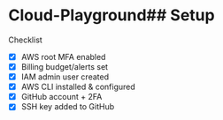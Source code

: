 # Cloud-Playground## Setup
Checklist

- [x] AWS root MFA enabled
- [x] Billing budget/alerts set
- [x] IAM admin user created
- [x] AWS CLI installed & configured
- [x] GitHub account + 2FA
- [x] SSH key added to GitHub
